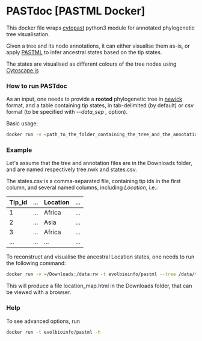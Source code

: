 # PASTdoc [PASTML Docker]

This docker file wraps [cytopast](https://github.com/evolbioinfo/cytopast) python3 module 
for annotated phylogenetic tree visualisation.

Given a tree and its node annotations, it can either visualise them as-is, 
or apply [PASTML](https://github.com/saishikawa/PASTML) to infer ancestral states based on the tip states. 

The states are visualised as different colours of the tree nodes using [Cytoscape.js](http://js.cytoscape.org/)


### How to run PASTdoc
As an input, one needs to provide a **rooted** phylogenetic tree in [newick](https://en.wikipedia.org/wiki/Newick_format) format,
and a table containing tip states, 
in tab-delimited (by default) or csv format (to be specified with *--data_sep ,* option).

Basic usage:
```bash
docker run -v <path_to_the_folder_containing_the_tree_and_the_annotations>:/data:rw -t evolbioinfo/pastml --tree /data/<tree_file> --data /data/<annotation_file> --columns <one_or_more_column_names> --html_compressed /data/<map_name>
```

### Example
Let's assume that the tree and annotation files are in the Downloads folder, 
and are named respectively tree.nwk and states.csv.

The states.csv is a comma-separated file, containing tip ids in the first column, 
and several named columns, including *Location*, i.e.:


Tip_id | ... | Location | ...
----- |  ----- | ----- | -----
1 | ... | Africa | ...
2 | ... | Asia | ...
3 | ... | Africa | ...
... | ... | ... | ...


To reconstruct and visualise the ancestral Location states, 
one needs to run the following command:

```bash
docker run -v ~/Downloads:/data:rw -t evolbioinfo/pastml --tree /data/tree.nwk --data /data/states.csv --data_sep , --columns Location --html_compressed /data/location_map.html
```

This will produce a file location_map.html in the Downloads folder, 
that can be viewed with a browser.

###  Help

To see advanced options, run
```bash
docker run -t evolbioinfo/pastml -h
```
